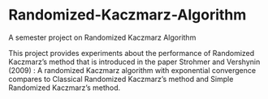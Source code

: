 # Randomized-Kaczmarz-Algorithm
A semester project on Randomized Kaczmarz Algorithm

This project provides experiments about the performance of Randomized Kaczmarz’s
method that is introduced in the paper Strohmer and Vershynin (2009) : A randomized
Kaczmarz algorithm with exponential convergence compares to Classical Randomized
Kaczmarz’s method and Simple Randomized Kaczmarz’s method.
